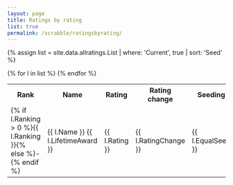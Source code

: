 ```yaml
---
layout: page
title: Ratings by rating
list: true
permalink: /scrabble/ratingsbyrating/
---
```


{% assign list = site.data.allratings.List | where: 'Current', true | sort: 'Seed' %}

<table>
  <tr><th>Rank</th><th>Name</th><th>Rating</th><th class="ratingchange">Rating<br />change</th><th>Seeding</th><th>Status</th><th>Wins</th><th>Games</th><th>%</th></tr>
  {% for l in list %}
    <tr><td class="ranking">{% if l.Ranking > 0 %}{{ l.Ranking }}{% else %}-{% endif %}</td><td class="name">{{ l.Name }} {{ l.LifetimeAward }}</td><td class="rating">{{ l.Rating }}</td><td class="change">{{ l.RatingChange }}</td><td class="seeding">{{ l.EqualSeed }}</td><td class="status">{{ l.Status }}</td><td class="wins">{{ l.Wins }}</td><td class="games">{{ l.Games }}</td><td class="percent">{{ l.PercentText }}</td></tr>
  {% endfor %}
</table>
